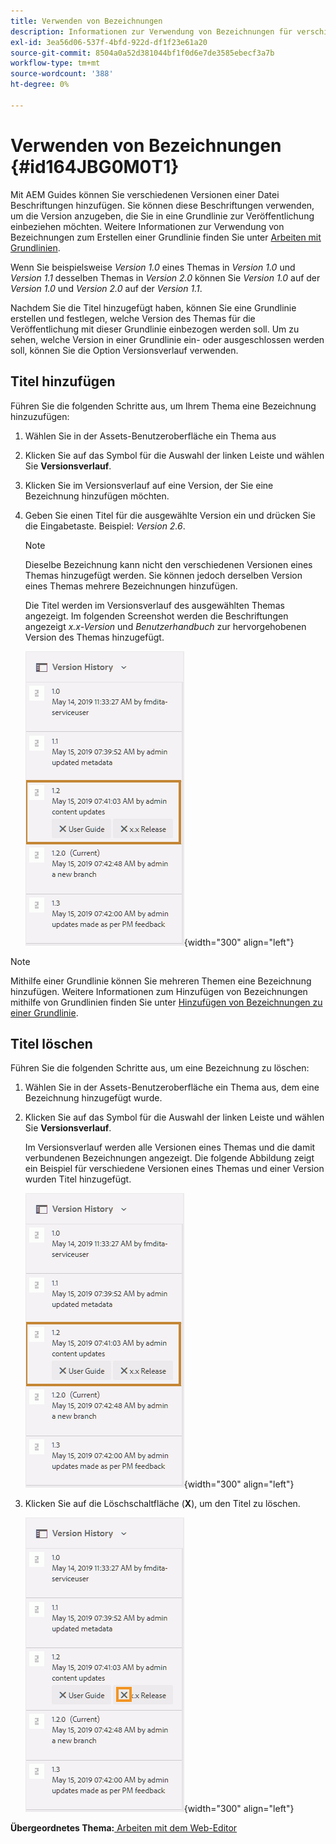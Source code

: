 ```yaml
---
title: Verwenden von Bezeichnungen
description: Informationen zur Verwendung von Bezeichnungen für verschiedene Versionen einer Datei finden Sie in AEM Handbüchern. Erfahren Sie, wie Sie einer Version eines Themas eine Bezeichnung hinzufügen oder löschen.
exl-id: 3ea56d06-537f-4bfd-922d-df1f23e61a20
source-git-commit: 8504a0a52d381044bf1f0d6e7de3585ebecf3a7b
workflow-type: tm+mt
source-wordcount: '388'
ht-degree: 0%

---
```


# Verwenden von Bezeichnungen {#id164JBG0M0T1}

Mit AEM Guides können Sie verschiedenen Versionen einer Datei Beschriftungen hinzufügen. Sie können diese Beschriftungen verwenden, um die Version anzugeben, die Sie in eine Grundlinie zur Veröffentlichung einbeziehen möchten. Weitere Informationen zur Verwendung von Bezeichnungen zum Erstellen einer Grundlinie finden Sie unter [Arbeiten mit Grundlinien](generate-output-use-baseline-for-publishing.md#).

Wenn Sie beispielsweise *Version 1.0* eines Themas in *Version 1.0* und *Version 1.1* desselben Themas in *Version 2.0* können Sie *Version 1.0* auf der *Version 1.0* und *Version 2.0* auf der *Version 1.1*.

Nachdem Sie die Titel hinzugefügt haben, können Sie eine Grundlinie erstellen und festlegen, welche Version des Themas für die Veröffentlichung mit dieser Grundlinie einbezogen werden soll. Um zu sehen, welche Version in einer Grundlinie ein- oder ausgeschlossen werden soll, können Sie die Option Versionsverlauf verwenden.

## Titel hinzufügen

Führen Sie die folgenden Schritte aus, um Ihrem Thema eine Bezeichnung hinzuzufügen:

1. Wählen Sie in der Assets-Benutzeroberfläche ein Thema aus
1. Klicken Sie auf das Symbol für die Auswahl der linken Leiste und wählen Sie **Versionsverlauf**.
1. Klicken Sie im Versionsverlauf auf eine Version, der Sie eine Bezeichnung hinzufügen möchten.

1. Geben Sie einen Titel für die ausgewählte Version ein und drücken Sie die Eingabetaste. Beispiel: *Version 2.6*.

   >[!NOTE]
   >
   > Dieselbe Bezeichnung kann nicht den verschiedenen Versionen eines Themas hinzugefügt werden. Sie können jedoch derselben Version eines Themas mehrere Bezeichnungen hinzufügen.

   Die Titel werden im Versionsverlauf des ausgewählten Themas angezeigt. Im folgenden Screenshot werden die Beschriftungen angezeigt *x.x-Version* und *Benutzerhandbuch* zur hervorgehobenen Version des Themas hinzugefügt.

   ![](images/labels.png){width="300" align="left"}

>[!NOTE]
>
> Mithilfe einer Grundlinie können Sie mehreren Themen eine Bezeichnung hinzufügen. Weitere Informationen zum Hinzufügen von Bezeichnungen mithilfe von Grundlinien finden Sie unter [Hinzufügen von Bezeichnungen zu einer Grundlinie](generate-output-use-baseline-for-publishing.md#id184KD0T305Z).

## Titel löschen

Führen Sie die folgenden Schritte aus, um eine Bezeichnung zu löschen:

1. Wählen Sie in der Assets-Benutzeroberfläche ein Thema aus, dem eine Bezeichnung hinzugefügt wurde.
1. Klicken Sie auf das Symbol für die Auswahl der linken Leiste und wählen Sie **Versionsverlauf**.

   Im Versionsverlauf werden alle Versionen eines Themas und die damit verbundenen Bezeichnungen angezeigt. Die folgende Abbildung zeigt ein Beispiel für verschiedene Versionen eines Themas und einer Version wurden Titel hinzugefügt.

   ![](images/labels.png){width="300" align="left"}

1. Klicken Sie auf die Löschschaltfläche \(**X**\), um den Titel zu löschen.

   ![](images/delete-labels.png){width="300" align="left"}


**Übergeordnetes Thema:**[ Arbeiten mit dem Web-Editor](web-editor.md)
